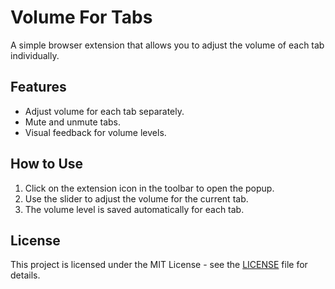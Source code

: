 # Volume For Tabs

A simple browser extension that allows you to adjust the volume of each tab individually.

## Features

- Adjust volume for each tab separately.
- Mute and unmute tabs.
- Visual feedback for volume levels.

## How to Use

1. Click on the extension icon in the toolbar to open the popup.
2. Use the slider to adjust the volume for the current tab.
3. The volume level is saved automatically for each tab.

## License

This project is licensed under the MIT License - see the [LICENSE](LICENSE) file for details.
